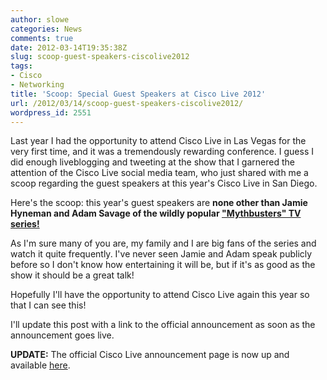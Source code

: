 ```yaml
---
author: slowe
categories: News
comments: true
date: 2012-03-14T19:35:38Z
slug: scoop-guest-speakers-ciscolive2012
tags:
- Cisco
- Networking
title: 'Scoop: Special Guest Speakers at Cisco Live 2012'
url: /2012/03/14/scoop-guest-speakers-ciscolive2012/
wordpress_id: 2551
---
```


Last year I had the opportunity to attend Cisco Live in Las Vegas for the very first time, and it was a tremendously rewarding conference. I guess I did enough liveblogging and tweeting at the show that I garnered the attention of the Cisco Live social media team, who just shared with me a scoop regarding the guest speakers at this year's Cisco Live in San Diego.

Here's the scoop: this year's guest speakers are **none other than Jamie Hyneman and Adam Savage of the wildly popular ["Mythbusters" TV series!](http://dsc.discovery.com/fansites/mythbusters/mythbusters.html)**

As I'm sure many of you are, my family and I are big fans of the series and watch it quite frequently. I've never seen Jamie and Adam speak publicly before so I don't know how entertaining it will be, but if it's as good as the show it should be a great talk!

Hopefully I'll have the opportunity to attend Cisco Live again this year so that I can see this!

I'll update this post with a link to the official announcement as soon as the announcement goes live.

**UPDATE:** The official Cisco Live announcement page is now up and available [here](http://bit.ly/GuestIN).
